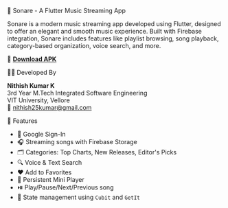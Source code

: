 🎵 Sonare - A Flutter Music Streaming App

Sonare is a modern music streaming app developed using Flutter, designed to offer an elegant and smooth music experience. Built with Firebase integration, Sonare includes features like playlist browsing, song playback, category-based organization, voice search, and more.

 📱 [**Download APK**](https://drive.google.com/file/d/1a2K5s-YwWljfw_uv8sA0_WrqmbcKxzZD/view?usp=sharing)

🧑‍💻 Developed By

**Nithish Kumar K**  
3rd Year M.Tech Integrated Software Engineering  
VIT University, Vellore  
📧 nithish25kumar@gmail.com  

🚀 Features

- 🔐 Google Sign-In
- 🎧 Streaming songs with Firebase Storage
- 🗂️ Categories: Top Charts, New Releases, Editor's Picks
- 🔍 Voice & Text Search
- ❤️ Add to Favorites
- 🎵 Persistent Mini Player
- ⏯️ Play/Pause/Next/Previous song
- 🧠 State management using `Cubit` and `GetIt`




